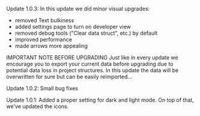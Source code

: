Update 1.0.3:
In this update we did minor visual upgrades:

-   removed Text bulkiness
-   added settings page to turn on developer view
-   removed debug tools ("Clear data struct", etc.) by default
-   improved performance
-   made arrows more appealing

IMPORTANT NOTE BEFORE UPGRADING
Just like in every update we encourage you to export your current data before upgrading due to potential data loss in project structures. In this update the data will be overwritten for sure but can be easily reimported...

Update 1.0.2:
Small bug fixes

Update 1.0.1:
Added a proper setting for dark and light mode. On top of that, we've updated the icons.
